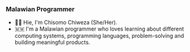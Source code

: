 ### Malawian Programmer

- 👋&#127997;  Hie, I'm Chisomo Chiweza (She/Her).
- 🇲🇼  I'm a Malawian programmer who loves learning about different computing systems, programming languages, problem-solving and building meaningful products. 
 
